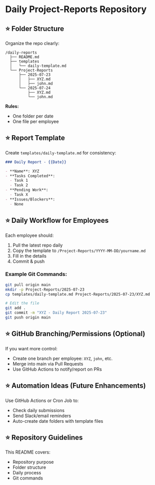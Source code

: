 # Daily Project-Reports Repository

## ⭐ Folder Structure
Organize the repo clearly:

```
/daily-reports
  ├── README.md
  ├── templates
  │   └── daily-template.md
  └── Project-Reports
      ├── 2025-07-23
      │   ├── XYZ.md
      │   ├── john.md
      └── 2025-07-24
          ├── XYZ.md
          └── john.md
```

**Rules:**
- One folder per date
- One file per employee

## ⭐ Report Template
Create `templates/daily-template.md` for consistency:

```markdown
### Daily Report - {{Date}}

- **Name**: XYZ
- **Tasks Completed**:
  - Task 1
  - Task 2
- **Pending Work**:
  - Task X
- **Issues/Blockers**:
  - None
```

## ⭐ Daily Workflow for Employees

Each employee should:

1. Pull the latest repo daily
2. Copy the template to `/Project-Reports/YYYY-MM-DD/yourname.md`
3. Fill in the details
4. Commit & push

### Example Git Commands:

```bash
git pull origin main
mkdir -p Project-Reports/2025-07-23
cp templates/daily-template.md Project-Reports/2025-07-23/XYZ.md

# Edit the file
git add .
git commit -m "XYZ - Daily Report 2025-07-23"
git push origin main
```

## ⭐ GitHub Branching/Permissions (Optional)

If you want more control:

- Create one branch per employee: `XYZ`, `john`, etc.
- Merge into main via Pull Requests
- Use GitHub Actions to notify/report on PRs

## ⭐ Automation Ideas (Future Enhancements)

Use GitHub Actions or Cron Job to:

- Check daily submissions
- Send Slack/email reminders
- Auto-create date folders with template files

## ⭐ Repository Guidelines

This README covers:

- Repository purpose
- Folder structure
- Daily process
- Git commands